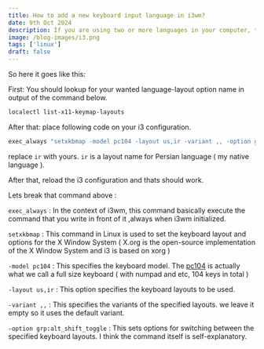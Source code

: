 ```yaml
---
title: How to add a new keyboard input language in i3wm? 
date: 9th Oct 2024
description: If you are using two or more languages in your computer, this is one of the first problems you will encounter in i3wm. 
image: /blog-images/i3.png
tags: ['linux']
draft: false
---
```

So here it goes like this:

First: You should lookup for your wanted language-layout option name in output of the command below.
```bash
localectl list-x11-keymap-layouts
```
After that: place following code on your i3 configuration.

```bash
exec_always "setxkbmap -model pc104 -layout us,ir -variant ,, -option grp:alt_shift_toggle"
```




replace `ir` with yours. `ir` is a layout name for Persian language ( my native language ).

After that, reload the i3 configuration and thats should work.

Lets break that command above :

`exec_always` : In the context of i3wm, this command basically execute the command that you write in front of it ,always when i3wm initialized.

`setxkbmap` : This command in Linux is used to set the keyboard layout and options for the X Window System ( X.org is the open-source implementation of the X Window System and i3 is based on xorg )

`-model pc104` : This specifies the keyboard model. The [pc104](https://en.wikipedia.org/wiki/IBM_PC_keyboard#Keyboard_layouts) is actually what we call a full size keyboard ( with numpad and etc, 104 keys in total )

`-layout us,ir` : This option specifies the keyboard layouts to be used.

`-variant ,,` : This specifies the variants of the specified layouts.  we leave it empty so it uses the default variant.

`-option grp:alt_shift_toggle` : This sets options for switching between the specified keyboard layouts. I think the command itself is self-explanatory.